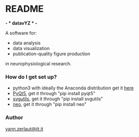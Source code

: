 # README #

__- * datavYZ * -__

A software for:

* data analysis
* data visualization 
* publication-quality figure production

in neurophysiological research.

### How do I get set up? ###

* python3 with ideally the Anaconda distribution get it [here](https://www.continuum.io/downloads) 
* [PyQt5](https://pypi.python.org/pypi/PyQt5), get it through "pip install pyqt5"
* [svgutils](https://pypi.python.org/pypi/svgutils), get it through "pip install svgutils"
* [neo](https://pypi.python.org/pypi/neo/), get it through "pip install neo"

### Author ###

yann.zerlaut@iit.it